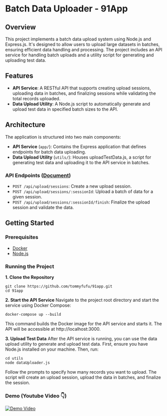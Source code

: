 # Batch Data Uploader - 91App
## Overview
This project implements a batch data upload system using Node.js and Express.js. It's designed to allow users to upload large datasets in batches, ensuring efficient data handling and processing. The project includes an API service for handling batch uploads and a utility script for generating and uploading test data.

## Features
* **API Service**: A RESTful API that supports creating upload sessions, uploading data in batches, and finalizing sessions while validating the total records uploaded.
* **Data Upload Utility**: A Node.js script to automatically generate and upload test data in specified batch sizes to the API.

## Architecture
The application is structured into two main components:
* **API Service** (`app/`): Contains the Express application that defines endpoints for batch data uploading.
* **Data Upload Utility** (`utils/`): Houses uploadTestData.js, a script for generating test data and uploading it to the API service in batches.

### API Endpoints ([Document](https://docs.google.com/document/d/1cRM8FWg4uiOtlUtg1KH4NvOdP2U-HkdqBFxTcq0GxS0/edit))
* `POST /api/upload/sessions`: Create a new upload session.
* `POST /api/upload/sessions/:sessionId`: Upload a batch of data for a given session.
* `POST /api/upload/sessions/:sessionId/finish`: Finalize the upload session and validate the data.

## Getting Started
### Prerequisites
* [Docker](https://www.docker.com/)
* [Node.js](https://nodejs.org/en)

### Running the Project
**1. Clone the Repository**
```bash=
git clone https://github.com/tommyfufu/91app.git
cd 91app
```
**2. Start the API Service**
Navigate to the project root directory and start the service using Docker Compose:
```bash=
docker-compose up --build
```
This command builds the Docker image for the API service and starts it. The API will be accessible at http://localhost:3000.

**3. Upload Test Data**
After the API service is running, you can use the data upload utility to generate and upload test data. First, ensure you have Node.js installed on your machine. Then, run:

```bash=
cd utils
node dataUploader.js
```
Follow the prompts to specify how many records you want to upload. The script will create an upload session, upload the data in batches, and finalize the session.

### Demo (Youtube Video 👇)
[![Demo Video](https://img.youtube.com/vi/6vHIcJhai2Y/maxresdefault.jpg)](https://youtu.be/6vHIcJhai2Y)
